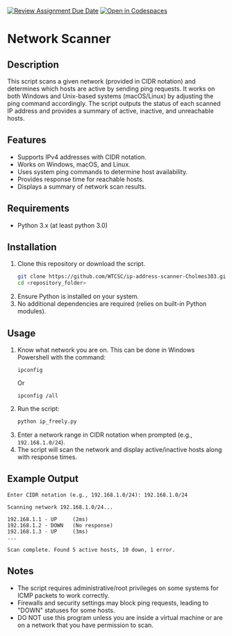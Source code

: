 [![Review Assignment Due Date](https://classroom.github.com/assets/deadline-readme-button-22041afd0340ce965d47ae6ef1cefeee28c7c493a6346c4f15d667ab976d596c.svg)](https://classroom.github.com/a/cYbEVSqo)
[![Open in Codespaces](https://classroom.github.com/assets/launch-codespace-2972f46106e565e64193e422d61a12cf1da4916b45550586e14ef0a7c637dd04.svg)](https://classroom.github.com/open-in-codespaces?assignment_repo_id=17931271)

# Network Scanner
## Description
This script scans a given network (provided in CIDR notation) and determines which hosts are active by sending ping requests. It works on both Windows and Unix-based systems (macOS/Linux) by adjusting the ping command accordingly. The script outputs the status of each scanned IP address and provides a summary of active, inactive, and unreachable hosts.

## Features
- Supports IPv4 addresses with CIDR notation.
- Works on Windows, macOS, and Linux.
- Uses system ping commands to determine host availability.
- Provides response time for reachable hosts.
- Displays a summary of network scan results.

## Requirements
- Python 3.x (at least python 3.0)

## Installation
1. Clone this repository or download the script.
   ```sh
   git clone https://github.com/WTCSC/ip-address-scanner-Cholmes303.git
   cd <repository_folder>
   ```
2. Ensure Python is installed on your system.
3. No additional dependencies are required (relies on built-in Python modules).

## Usage
1. Know what network you are on. This can be done in Windows Powershell with the command:
   ```
   ipconfig
   ```
   Or
   ```
   ipconfig /all
   ```
2. Run the script:
   ```sh
   python ip_freely.py
   ```
3. Enter a network range in CIDR notation when prompted (e.g., `192.168.1.0/24`).
4. The script will scan the network and display active/inactive hosts along with response times.

## Example Output
```
Enter CIDR notation (e.g., 192.168.1.0/24): 192.168.1.0/24

Scanning network 192.168.1.0/24...

192.168.1.1 - UP     (2ms)
192.168.1.2 - DOWN   (No response)
192.168.1.3 - UP     (3ms)
...

Scan complete. Found 5 active hosts, 10 down, 1 error.
```

## Notes
- The script requires administrative/root privileges on some systems for ICMP packets to work correctly.
- Firewalls and security settings may block ping requests, leading to "DOWN" statuses for some hosts.
- DO NOT use this program unless you are inside a virtual machine or are on a network that you have permission to scan. 


